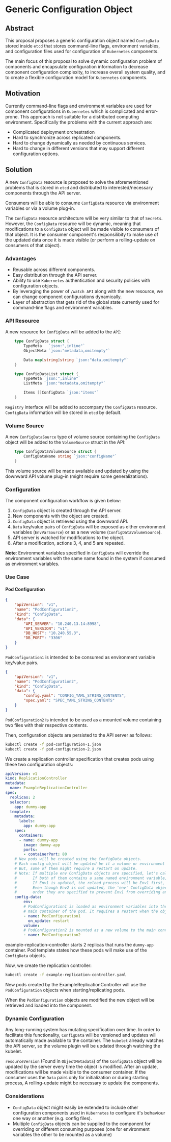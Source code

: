 # Generic Configuration Object

## Abstract

This proposal proposes a generic configuration object named ``ConfigData`` stored inside ``etcd`` that
stores command-line flags, environment variables, and configuration files used 
for configuration of ``Kubernetes`` components.

The main focus of this proposal to solve dynamic configuration problem of components
and encapsulate configuration information to decrease component configuration complexity, 
to increase overall system quality, and to create a flexible configuration model for ``Kubernetes`` components.

## Motivation

Currently command-line flags and environment variables are used for component configurations in ``Kubernetes``
which is complicated and error-prone. This approach is not suitable for a distributed computing environment.
Specifically the problems with the current approach are:

* Complicated deployment orchestration
* Hard to synchronize across replicated components.
* Hard to change dynamically as needed by continuous services.
* Hard to change in different versions that may support different configuration options.

## Solution

A new ``ConfigData`` resource is proposed to solve the aforementioned problems
that is stored in ``etcd`` and distributed to interested/necessary components
through the API server. 

Consumers will be able to consume ``ConfigData`` resource via environment variables
or via a volume plug-in.

The ``ConfigData`` resource architecture will be very similar to that of ``Secrets``.
However, the ``ConfigData`` resource will be dynamic, meaning that modifications to
a ``ConfigData`` object will be made visible to consumers of that object.
It is the consumer component's responsilibity to make use of the updated data
once it is made visible (or perform a rolling-update on consumers of that object).

### Advantages

* Reusable across different components.
* Easy distribution through the API server.
* Ability to use ``Kubernetes`` authentication and security policies with configuration objects.
* By leveraging the power of ``/watch API`` along with the new resource, we can change component configurations dynamically.
* Layer of abstraction that gets rid of the global state currently used for command-line flags and environment variables.

### API Resource

A new resource for ``ConfigData`` will be added to the ``API``:

```go
	type ConfigData struct {
		TypeMeta   `json:",inline"`
		ObjectMeta `json:"metadata,omitempty"`

        Data map[string]string `json:"data,omitempty"`
	}

	type ConfigDataList struct {
		TypeMeta `json:",inline"`
		ListMeta `json:"metadata,omitempty"`

		Items []ConfigData `json:"items"`
	}
```
``Registry`` interface will be added to accompany the ``ConfigData`` resource.  
``ConfigData`` information will be stored in ``etcd`` by default.

### Volume Source

A new ``ConfigDataSource`` type of volume source containing the ``ConfigData`` object will be added to the ``VolumeSource`` struct in the API:

```go
	type ConfigDataVolumeSource struct {
        ConfigDataName string `json:"configName"`
	}
```

This volume source will be made available and updated by using the downward API volume plug-in (might require some generalizations).

### Configuration

The component configuration workflow is given below:

1. ``ConfigData`` object is created through the API server.
2. New components with the object are created.
3. ``ConfigData`` object is retrieved using the downward API.
4. ``Data`` key/value pairs of ``ConfigData`` will be exposed as either environment variables (``EnvVarSource``) or as a new volume (``ConfigDataVolumeSource``).
5. API server is watched for modifications to the object.
6. After a modification, actions 3, 4, and 5 are repeated.

**Note**: Environment variables specified in ``ConfigData`` will override the environment variables
with the same name found in the system if consumed as environment variables.

### Use Case

#### Pod Configuration

```json
{
    "apiVersion": "v1",
	"name": "PodConfiguration2",
    "kind": "ConfigData",
    "data": {
        "API_SERVER": "10.240.13.14:8998",
        "API_VERSION": "v1",
		"DB_HOST": "10.240.55.3",
        "DB_PORT": "3306"
    }
}
```
``PodConfiguration1`` is intended to be consumed as environment variable key/value pairs.

```json
{
    "apiVersion": "v1",
	"name": "PodConfiguration2",
    "kind": "ConfigData",
    "data": {
        "config.yaml": "CONFIG_YAML_STRING_CONTENTS",
        "spec.yaml": "SPEC_YAML_STRING_CONTENTS"
    }
}
```
``PodConfiguration2`` is intended to be used as a mounted volume containing two files with their respective contents.

Then, configuration objects are persisted to the API server as follows:
```bash
kubectl create -f pod-configuration-1.json 
kubectl create -f pod-configuration-2.json
```

We create a replication controller specification that creates pods using these two configuration objects:
```yaml
apiVersion: v1
kind: ReplicationController
metadata:
  name: ExampleReplicationController
spec:
  replicas: 2
  selector:
    app: dummy-app
  template:
    metadata:
      labels:
        app: dummy-app
    spec:
      containers:
      - name: dummy-app
        image: dummy-app
        ports:
        - containerPort: 80
	# New pods will be created using the ConfigData objects.
	# Each config object will be updated be it a volume or environment variables.
	# But, some of them might require a restart on update.
	# Note: If multiple env ConfigData objects are specified, let's call them Env1 and Env2.
	#		If both of them contains a same named environment variable, Env2 will be the final one.
	#		If Env1 is updated, the reload process will be Env1 first, then Env2.
	#		Even though Env2 is not updated, the 'env' ConfigData objects are reloaded in the
	#		order they are specified to prevent Env1 from overriding any of the variables in Env2.
	config-data:
		env:
		# PodConfiguration1 is loaded as environment variables into the
		# main container of the pod. It requires a restart when the object is updated
	    - name: PodConfiguration1
		  on_update: restart
		volume:
		# PodConfiguration2 is mounted as a new volume to the main container of the pod.
		- name: PodConfiguration2
```

example-replication-controller starts 2 replicas that runs the `dummy-app` container.
Pod template states how these pods will make use of the ``ConfigData`` objects.

Now, we create the replication controller:
```bash
kubectl create -f example-replication-controller.yaml
```

New pods created by the ExampleReplicationController will use the ``PodConfiguration`` objects when starting/replicating pods.

When the ``PodConfiguration`` objects are modified the new object will be retrieved and loaded into the component.

### Dynamic Configuration

Any long-running system has mutating specification over time. In order to facilitate this functionality,
``ConfigData`` will be versioned and updates will automatically made available to the container.
The ``kubelet`` already watches the API server, so the volume plugin will be updated through watching the kubelet.

``resourceVersion`` (Found in ``ObjectMetadata``) of the ``ConfigData`` object will be updated by the server every time the object is modified.
After an update, modifications will be made visible to the consumer container. If the consumer uses the ``Data`` pairs
only for initialization or during starting process, A rolling-update might be necessary to update the components.

### Considerations

* ``ConfigData`` object might easily be extended to include other configuration components used in ``Kubernetes`` to configure it's behaviour one way or another (e.g. config files).
* Multiple ``ConfigData`` objects can be supplied to the component for overriding or different consuming purposes (one for environment variables the other to be mounted as a volume)
